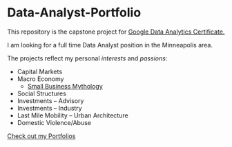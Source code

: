 # Data-Analyst-Portfolio

This repository is the capstone project for [Google Data Analytics Certificate.](https://www.coursera.org/professional-certificates/google-data-analytics)

I am looking for a full time Data Analyst position in the Minneapolis area.

The projects reflect my personal *interests* and *passions*:
+ Capital Markets
+ Macro Economy
  * [Small Business Mythology](https://eternalspring22.github.io/Rzeczkowski.github.io/SBAmythFrame.html)
+ Social Structures
+ Investments – Advisory
+ Investments – Industry
+ Last Mile Mobility – Urban Architecture
+ Domestic Violence/Abuse


[Check out my Portfolios](https://eternalspring22.github.io/Rzeczkowski.github.io/)
